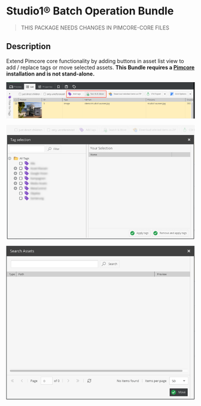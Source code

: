 # Studio1® Batch Operation Bundle

> THIS PACKAGE NEEDS CHANGES IN PIMCORE-CORE FILES

## Description

Extend Pimcore core functionality by adding buttons in asset list view 
to add / replace tags or move selected assets.
**This Bundle requires a [Pimcore](https://pimcore.com/) installation and is not stand-alone.**

![Asset List](asset_list.png)

![Tag Selection](tag_selection.png)

![Move](asset_move.png)
